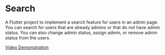 # Search

A Flutter project to implement a search feature for users in an admin page. You can search for users that are already admins or that do not have admin status. You can also change admin status, assign admin, or remove admin status from the users.

[Video Demonstration](https://drive.google.com/file/d/1He3ESa-TTj23Iu5R_ArWBbPqc1GYgOg2/view?usp=sharing)

